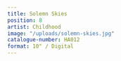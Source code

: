 ```yaml
---
title: Solemn Skies
position: 8
artist: Childhood
image: "/uploads/solemn-skies.jpg"
catalogue-number: HA012
format: 10" / Digital
---
```



